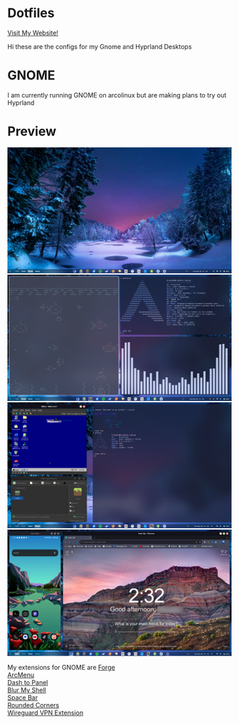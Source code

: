 # Dotfiles
<a href='https://www.madz258.xyz'> Visit My Website! </a>


Hi these are the configs for my Gnome and Hyprland Desktops

# GNOME
I am currently running GNOME on arcolinux but are making plans to try out Hyprland

# Preview
![Alt text](images/image-1.png)
![Alt text](images/image-2.png)
![Alt text](images/image-3.png)
![Alt text](images/image-4.png)

My extensions for GNOME are
<a href='https://extensions.gnome.org/extension/4481/forge/'> Forge </a>
<br>
<a href='https://extensions.gnome.org/extension/3628/arcmenu/'> ArcMenu </a>
<br>
<a href='https://extensions.gnome.org/extension/1160/dash-to-panel/'> Dash to Panel </a>
<br>
<a href='https://extensions.gnome.org/extension/3193/blur-my-shell/'> Blur My Shell </a>
<br>
<a href='https://extensions.gnome.org/extension/5090/space-bar/'> Space Bar </a>
<br>
<a href='https://extensions.gnome.org/extension/1514/rounded-corners/'> Rounded Corners </a>
<br>
<a href='https://extensions.gnome.org/extension/5362/wireguard-vpn-extension/'> Wireguard VPN Extension </a>
<br>
